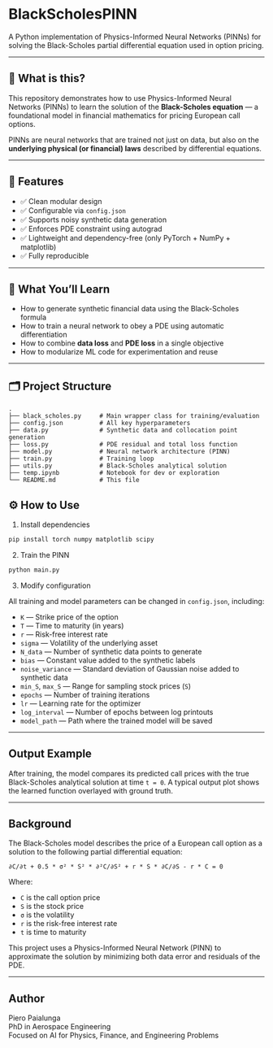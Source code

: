 # BlackScholesPINN

A Python implementation of Physics-Informed Neural Networks (PINNs) for solving the Black-Scholes partial differential equation used in option pricing.

---

## 📌 What is this?

This repository demonstrates how to use Physics-Informed Neural Networks (PINNs) to learn the solution of the **Black-Scholes equation** — a foundational model in financial mathematics for pricing European call options.

PINNs are neural networks that are trained not just on data, but also on the **underlying physical (or financial) laws** described by differential equations.

---

## 🚀 Features

- ✅ Clean modular design
- ✅ Configurable via `config.json`
- ✅ Supports noisy synthetic data generation
- ✅ Enforces PDE constraint using autograd
- ✅ Lightweight and dependency-free (only PyTorch + NumPy + matplotlib)
- ✅ Fully reproducible

---

## 🧠 What You’ll Learn

- How to generate synthetic financial data using the Black-Scholes formula
- How to train a neural network to obey a PDE using automatic differentiation
- How to combine **data loss** and **PDE loss** in a single objective
- How to modularize ML code for experimentation and reuse

---

## 🗂 Project Structure

```
.
├── black_scholes.py     # Main wrapper class for training/evaluation
├── config.json          # All key hyperparameters
├── data.py              # Synthetic data and collocation point generation
├── loss.py              # PDE residual and total loss function
├── model.py             # Neural network architecture (PINN)
├── train.py             # Training loop
├── utils.py             # Black-Scholes analytical solution
├── temp.ipynb           # Notebook for dev or exploration
└── README.md            # This file
```



## ⚙️ How to Use

1. Install dependencies

```bash
pip install torch numpy matplotlib scipy
```

2. Train the PINN

```bash
python main.py
```

3. Modify configuration

All training and model parameters can be changed in `config.json`, including:

- `K` — Strike price of the option  
- `T` — Time to maturity (in years)  
- `r` — Risk-free interest rate  
- `sigma` — Volatility of the underlying asset  
- `N_data` — Number of synthetic data points to generate  
- `bias` — Constant value added to the synthetic labels  
- `noise_variance` — Standard deviation of Gaussian noise added to synthetic data  
- `min_S`, `max_S` — Range for sampling stock prices (`S`)  
- `epochs` — Number of training iterations  
- `lr` — Learning rate for the optimizer  
- `log_interval` — Number of epochs between log printouts  
- `model_path` — Path where the trained model will be saved  

---

## Output Example

After training, the model compares its predicted call prices with the true Black-Scholes analytical solution at time `t = 0`. A typical output plot shows the learned function overlayed with ground truth.

---

## Background

The Black-Scholes model describes the price of a European call option as a solution to the following partial differential equation:

```
∂C/∂t + 0.5 * σ² * S² * ∂²C/∂S² + r * S * ∂C/∂S - r * C = 0
```

Where:
- `C` is the call option price  
- `S` is the stock price  
- `σ` is the volatility  
- `r` is the risk-free interest rate  
- `t` is time to maturity

This project uses a Physics-Informed Neural Network (PINN) to approximate the solution by minimizing both data error and residuals of the PDE.

---

## Author

Piero Paialunga  
PhD in Aerospace Engineering  
Focused on AI for Physics, Finance, and Engineering Problems
